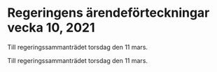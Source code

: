 # Regeringens ärendeförteckningar vecka 10, 2021

Till regeringssammanträdet torsdag den 11 mars.

Till regeringssammanträdet torsdag den 11 mars.
